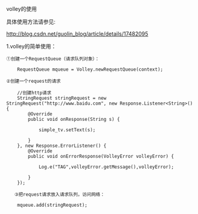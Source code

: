 volley的使用

具体使用方法请参见:

http://blog.csdn.net/guolin_blog/article/details/17482095


1.volley的简单使用：

    ①创建一个RequestQueue（请求队列对象）：

        RequestQueue mqueue = Volley.newRequestQueue(context);

    ②创建一个request的请求

        //创建http请求
        StringRequest stringRequest = new StringRequest("http://www.baidu.com", new Response.Listener<String>() {
            @Override
            public void onResponse(String s) {

                simple_tv.setText(s);

            }
        }, new Response.ErrorListener() {
            @Override
            public void onErrorResponse(VolleyError volleyError) {

                Log.e("TAG",volleyError.getMessage(),volleyError);

            }
        });

       ③把request请求放入请求队列，访问网络：

        mqueue.add(stringRequest);

